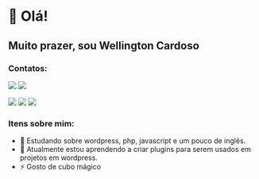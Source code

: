 # 👋 Olá!
## Muito prazer, sou Wellington Cardoso


### Contatos:

<div>
<a href ="https://web.whatsapp.com/send?phone=5519982903433" target="_blank"><img src="https://img.shields.io/badge/WhatsApp-25D366?style=for-the-badge&logo=whatsapp&logoColor=white"></a> 
<a href = "mailto:cardoso.s.wellington@gmail.com" target="_blank"><img src="https://img.shields.io/badge/Gmail-D14836?style=for-the-badge&logo=gmail&logoColor=white"></a>

  <a href="https://www.linkedin.com/in/cardoso-wellington/" target="_blank"><img src="https://img.shields.io/badge/-LinkedIn-%230077B5?style=for-the-badge&logo=linkedin&logoColor=white"></a> 
  <a href="https://www.instagram.com/cardoso.s.wellington/" target="_blank"><img src="https://img.shields.io/badge/-Instagram-%23E4405F?style=for-the-badge&logo=instagram&logoColor=white" ></a>
  <a href ="https://compontoweb.com.br/" target="_blank"><img src="https://img.shields.io/badge/WordPress-006E93?style=for-the-badge&logo=wordpress&logoColor=white"></a> 
</div>


### Itens sobre mim:
- 🔭 Estudando sobre wordpress, php, javascript e um pouco de inglês. 
- 🌱 Atualmente estou aprendendo a criar plugins para serem usados em projetos em wordpress.
- ⚡ Gosto de cubo mágico
